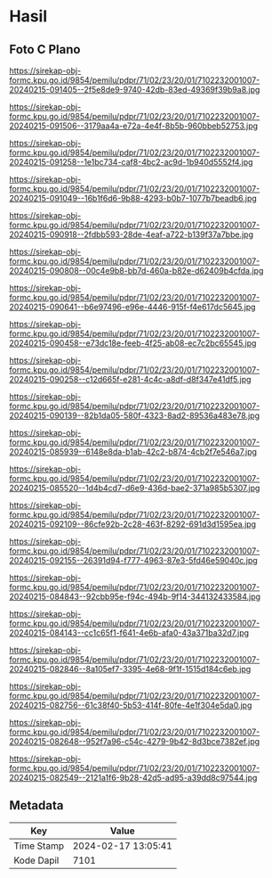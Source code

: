 # Hasil

## Foto C Plano

https://sirekap-obj-formc.kpu.go.id/9854/pemilu/pdpr/71/02/23/20/01/7102232001007-20240215-091405--2f5e8de9-9740-42db-83ed-49369f39b9a8.jpg

https://sirekap-obj-formc.kpu.go.id/9854/pemilu/pdpr/71/02/23/20/01/7102232001007-20240215-091506--3179aa4a-e72a-4e4f-8b5b-960bbeb52753.jpg

https://sirekap-obj-formc.kpu.go.id/9854/pemilu/pdpr/71/02/23/20/01/7102232001007-20240215-091258--1e1bc734-caf8-4bc2-ac9d-1b940d5552f4.jpg

https://sirekap-obj-formc.kpu.go.id/9854/pemilu/pdpr/71/02/23/20/01/7102232001007-20240215-091049--16b1f6d6-9b88-4293-b0b7-1077b7beadb6.jpg

https://sirekap-obj-formc.kpu.go.id/9854/pemilu/pdpr/71/02/23/20/01/7102232001007-20240215-090918--2fdbb593-28de-4eaf-a722-b139f37a7bbe.jpg

https://sirekap-obj-formc.kpu.go.id/9854/pemilu/pdpr/71/02/23/20/01/7102232001007-20240215-090808--00c4e9b8-bb7d-460a-b82e-d62409b4cfda.jpg

https://sirekap-obj-formc.kpu.go.id/9854/pemilu/pdpr/71/02/23/20/01/7102232001007-20240215-090641--b6e97496-e96e-4446-915f-f4e617dc5645.jpg

https://sirekap-obj-formc.kpu.go.id/9854/pemilu/pdpr/71/02/23/20/01/7102232001007-20240215-090458--e73dc18e-feeb-4f25-ab08-ec7c2bc65545.jpg

https://sirekap-obj-formc.kpu.go.id/9854/pemilu/pdpr/71/02/23/20/01/7102232001007-20240215-090258--c12d665f-e281-4c4c-a8df-d8f347e41df5.jpg

https://sirekap-obj-formc.kpu.go.id/9854/pemilu/pdpr/71/02/23/20/01/7102232001007-20240215-090139--82b1da05-580f-4323-8ad2-89536a483e78.jpg

https://sirekap-obj-formc.kpu.go.id/9854/pemilu/pdpr/71/02/23/20/01/7102232001007-20240215-085939--6148e8da-b1ab-42c2-b874-4cb2f7e546a7.jpg

https://sirekap-obj-formc.kpu.go.id/9854/pemilu/pdpr/71/02/23/20/01/7102232001007-20240215-085520--1d4b4cd7-d6e9-436d-bae2-371a985b5307.jpg

https://sirekap-obj-formc.kpu.go.id/9854/pemilu/pdpr/71/02/23/20/01/7102232001007-20240215-092109--86cfe92b-2c28-463f-8292-691d3d1595ea.jpg

https://sirekap-obj-formc.kpu.go.id/9854/pemilu/pdpr/71/02/23/20/01/7102232001007-20240215-092155--26391d94-f777-4963-87e3-5fd46e59040c.jpg

https://sirekap-obj-formc.kpu.go.id/9854/pemilu/pdpr/71/02/23/20/01/7102232001007-20240215-084843--92cbb95e-f94c-494b-9f14-344132433584.jpg

https://sirekap-obj-formc.kpu.go.id/9854/pemilu/pdpr/71/02/23/20/01/7102232001007-20240215-084143--cc1c65f1-f641-4e6b-afa0-43a371ba32d7.jpg

https://sirekap-obj-formc.kpu.go.id/9854/pemilu/pdpr/71/02/23/20/01/7102232001007-20240215-082846--8a105ef7-3395-4e68-9f1f-1515d184c6eb.jpg

https://sirekap-obj-formc.kpu.go.id/9854/pemilu/pdpr/71/02/23/20/01/7102232001007-20240215-082756--61c38f40-5b53-414f-80fe-4e1f304e5da0.jpg

https://sirekap-obj-formc.kpu.go.id/9854/pemilu/pdpr/71/02/23/20/01/7102232001007-20240215-082648--952f7a96-c54c-4279-9b42-8d3bce7382ef.jpg

https://sirekap-obj-formc.kpu.go.id/9854/pemilu/pdpr/71/02/23/20/01/7102232001007-20240215-082549--2121a1f6-9b28-42d5-ad95-a39dd8c97544.jpg


## Metadata

| Key        | Value               |
| ---------- | ------------------- |
| Time Stamp | 2024-02-17 13:05:41 |
| Kode Dapil | 7101                |



